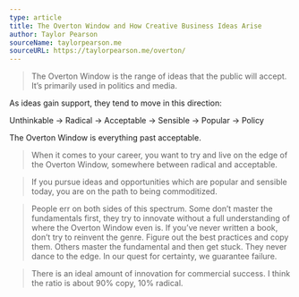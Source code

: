 ```yaml
---
type: article
title: The Overton Window and How Creative Business Ideas Arise
author: Taylor Pearson
sourceName: taylorpearson.me
sourceURL: https://taylorpearson.me/overton/
---
```


> The Overton Window is the range of ideas that the public will accept. It’s primarily used in
> politics and media.

As ideas gain support, they tend to move in this direction:

Unthinkable → Radical →  Acceptable → Sensible → Popular → Policy

The Overton Window is everything past acceptable.

> When it comes to your career, you want to try and live on the edge of the Overton Window,
> somewhere between radical and acceptable.

> If you pursue ideas and opportunities which are popular and sensible today, you are on the path to
> being commoditized.

> People err on both sides of this spectrum. Some don’t master the fundamentals first, they try to
> innovate without a full understanding of where the Overton Window even is. If you’ve never written
> a book, don’t try to reinvent the genre. Figure out the best practices and copy them. Others
> master the fundamental and then get stuck. They never dance to the edge. In our quest for
> certainty, we guarantee failure.

> There is an ideal amount of innovation for commercial success. I think the ratio is about 90%
> copy, 10% radical.
